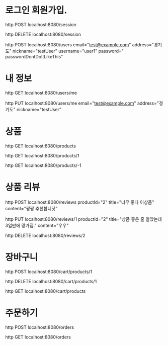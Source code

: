 # 로그인 회원가입.

http POST localhost:8080/session

http DELETE localhost:8080/session

http POST localhost:8080/users email="test@example.com" address="경기도" nickname="testUser" username="user1" password="
passwordDontDoItLikeThis"

# 내 정보

http GET localhost:8080/users/me

http PUT localhost:8080/users/me email="test@example.com" address="경기도" nickname="testUser"

# 상품

http GET localhost:8080/products

http GET localhost:8080/products/1

http GET localhost:8080/products/-1

# 상품 리뷰

http POST localhost:8080/reviews productId="2" title="너무 좋다 이상품" content="짱짱 추천합니닷"

http PUT localhost:8080/reviews/1 productId="2" title="상품 좋은 줄 알았는데 3일만에 망가짐." content="우우"

http DELETE localhost:8080/reviews/2

# 장바구니

http POST localhost:8080/cart/products/1

http DELETE localhost:8080/cart/products/1

http GET localhost:8080/cart/products

# 주문하기

http POST localhost:8080/orders

http GET localhost:8080/orders